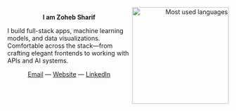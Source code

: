 <a href="https://github-readme-stats.vercel.app/api/top-langs/?username=zohebsharif&hide=html,ruby,roff&langs_count=10&layout=compact&theme=dark&hide_border=true&bg_color=0D1117" align="right">
  <img src="https://github-readme-stats.vercel.app/api/top-langs/?username=zohebsharif&hide=html,ruby,roff&langs_count=10&layout=compact&theme=dark&hide_border=true&bg_color=0D1117" height="220px" align="right" alt="Most used languages">
</a>

<p align="center"><strong>I am Zoheb Sharif</strong></p>

<p>
  I build full-stack apps, machine learning models, and data visualizations. Comfortable across the stack—from crafting elegant frontends to working with APIs and AI systems.
</p>

<p align="center">
  <a href="mailto:sharifzoheb@gmail.com">Email</a> —
  <a href="https://zohebsharif.com">Website</a> —
  <a href="https://linkedin.com/in/zohebsharif">LinkedIn</a>
</p>
